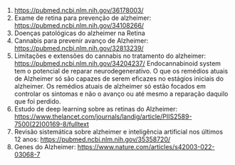 1) https://pubmed.ncbi.nlm.nih.gov/36178003/
2) Exame de retina para prevenção de alzheimer: https://pubmed.ncbi.nlm.nih.gov/34108266/
3) Doenças patológicas do alzheimer na Retina
4) Cannabis para prevenir avanço de Alzheimer: https://pubmed.ncbi.nlm.nih.gov/32813239/
5) Limitações e extensões do cannabis no tratamento do alzheimer: https://pubmed.ncbi.nlm.nih.gov/34204237/
Endocannabinoid system tem o potencial de reparar neurodegenerativo. O que os remédios atuais de Alzheimer só são capazes de serem eficazes no estágios iniciais do alzheimer. Os remédios atuais de alzheimer só estão focados em controlar os sintomas e não o avanço ou até mesmo a reparação daquilo que foi perdido.
6) Estudo de deep learning sobre as retinas do Alzheimer: https://www.thelancet.com/journals/landig/article/PIIS2589-7500(22)00169-8/fulltext
7) Revisão sistemática sobre alzheimer e inteligência artificial nos últimos 12 anos: https://pubmed.ncbi.nlm.nih.gov/35358720/
8) Genes do Alzheimer: https://www.nature.com/articles/s42003-022-03068-7